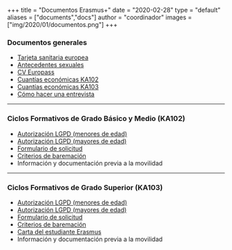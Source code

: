 +++
title = "Documentos Erasmus+"
date = "2020-02-28"
type = "default"
aliases = ["documents","docs"]
author = "coordinador"
images = ["img/2020/01/documentos.png"]
+++

### Documentos generales
- [Tarjeta sanitaria europea](https://w6.seg-social.es/solTse/jsp/Entrada.jsp)
- [Antecedentes sexuales](https://sede.mjusticia.gob.es/cs/Satellite/Sede/es/tramites/certificado-registro-central)
- [CV Europass](https://europass.cedefop.europa.eu/es)
- [Cuantías económicas KA102](/docs/cuantias/CuantiasEconomicasKA102.pdf)
- [Cuantías económicas KA103](/docs/cuantias/CuantiasEconomicasKA103.pdf)
- [Cómo hacer una entrevista](https://www.monster.es/orientacion-laboral/articulo/como-hacer-una-entrevista-perfecta)
---

### Ciclos Formativos de Grado Básico y Medio (KA102) 
- [Autorización LGPD (menores de edad)](/docs/docska102/AutorLGPDMenores.pdf)
- [Autorización LGPD (mayores de edad)](/docs/docska102/AutorLGPDMayores.pdf)
- [Formulario de solicitud](/docs/docska102/SolicitudKA102.pdf)
- [Criterios de baremación](/docs/docska102/BaremacionKA102.pdf)
- Información y documentación previa a la movilidad
---

### Ciclos Formativos de Grado Superior (KA103) 
- [Autorización LGPD (menores de edad)](/docs/docska103/AutorLGPDMenores.pdf)
- [Autorización LGPD (mayores de edad)](/docs/docska103/AutorLGPDMayores.pdf)
- [Formulario de solicitud](/docs/docska103/SolicitudKA103.pdf)
- [Criterios de baremación](/docs/docska103/BaremacionKA103.pdf)
- [Carta del estudiante Erasmus](/docs/docska103/CartaEstudianteErasmus.pdf)
- Información y documentación previa a la movilidad
